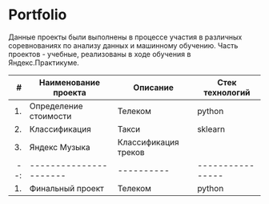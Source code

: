 # Portfolio

Данные проекты были выполнены в процессе участия в различных соревнованиях по анализу данных и машинному обучению. 
Часть проектов - учебные, реализованы в ходе обучения в Яндекс.Практикуме.

| **#** | **Наименование проекта** | **Описание** | **Стек технологий** |
|--:|----------------------|----------|----------------|
| 1.| Определение стоимости| Телеком  | python         |
| 2.| Классификация		   | Такси    | sklearn        |
| 3.| Яндекс Музыка        | Классификация треков |    |
|--:|----------------------|----------|----------------|
| 1.| Финальный проект     | Телеком  | python         |


